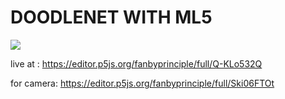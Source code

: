 # DOODLENET WITH ML5

![](wrongs_doodle.gif)

live at : https://editor.p5js.org/fanbyprinciple/full/Q-KLo532Q

for camera: https://editor.p5js.org/fanbyprinciple/full/Ski06FTOt